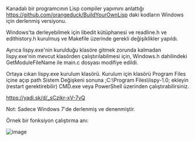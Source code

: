 ﻿
Kanadalı bir programcının Lisp compiler yapımını anlattığı
https://github.com/orangeduck/BuildYourOwnLisp
daki kodların Windows için derlenmiş versiyonu.

Windows'ta derleyebilmek için libedit kütüphanesi ve readline.h ve edithistory.h kurulmuş ve Makefile üzerinde gerekli değişiklikler yapıldı.

Ayrıca lispy.exe'nin kurulduğu klasöre gitmek zorunda kalmadan
lispy.exe'nin mevcut klasörden çalıştırılabilmesi için, Windows.h dahilindeki
GetModuleFileName ile main.c dosyası modifiye edildi.

Ortaya cıkan lispy.exe kurulum klasörü. Kurulum için klasörü Program Files içine açıp path Sistem Değişkeni sonuna ;C:\Program Files\lispy-1.0; ekleyin (restart gerektirebilir) CMD.exe veya PowerShell üzerinden çalıştırabilirsiniz.

https://yadi.sk/d/_sCzikr-xV-7vQ

Not: Sadece Windows 7'de derlenmiş ve denenmiştir.

Örnek bir fonksiyon  çalıştırma anı:

![image](https://i.ibb.co/pPD9QJk/lispy.png)
